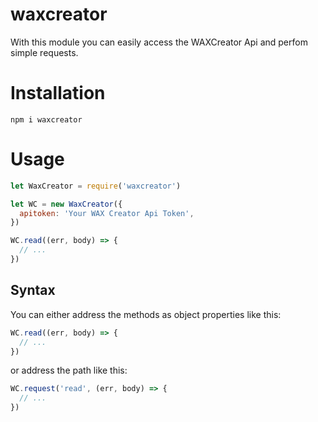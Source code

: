 # waxcreator

With this module you can easily access the WAXCreator Api and perfom simple requests.

# Installation

```shell
npm i waxcreator
```


# Usage

```javascript
let WaxCreator = require('waxcreator')

let WC = new WaxCreator({
  apitoken: 'Your WAX Creator Api Token',
})

WC.read((err, body) => {
  // ...
})
```


## Syntax

You can either address the methods as object properties like this:

```javascript
WC.read((err, body) => {
  // ...
})
```

or address the path like this:

```javascript
WC.request('read', (err, body) => {
  // ...
})
```
